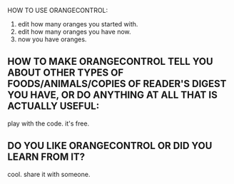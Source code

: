 HOW TO USE ORANGECONTROL:

1. edit how many oranges you started with.
2. edit how many oranges you have now.
3. now you have oranges.

HOW TO MAKE ORANGECONTROL TELL YOU ABOUT OTHER TYPES OF FOODS/ANIMALS/COPIES OF READER'S DIGEST YOU HAVE,
OR DO ANYTHING AT ALL THAT IS ACTUALLY USEFUL:
--
play with the code. it's free. 

DO YOU LIKE ORANGECONTROL OR DID YOU LEARN FROM IT?
--
cool. share it with someone. 
